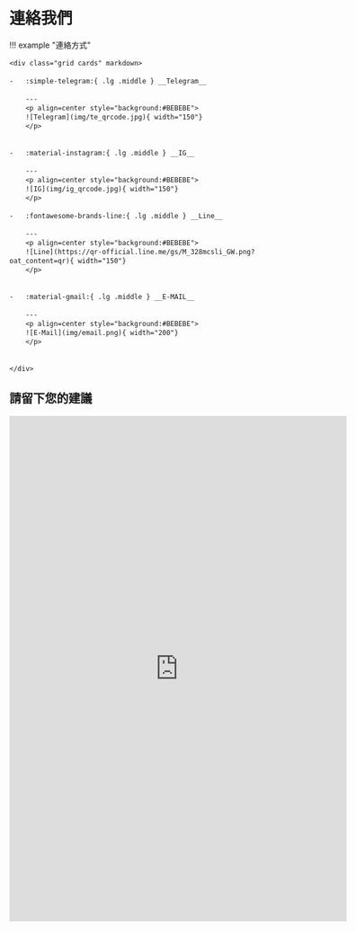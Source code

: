 # 連絡我們

!!! example "連絡方式"

    <div class="grid cards" markdown>

    -   :simple-telegram:{ .lg .middle } __Telegram__

        ---
        <p align=center style="background:#BEBEBE">
        ![Telegram](img/te_qrcode.jpg){ width="150"}
        </p>


    -   :material-instagram:{ .lg .middle } __IG__

        ---
        <p align=center style="background:#BEBEBE">
        ![IG](img/ig_qrcode.jpg){ width="150"}
        </p>

    -   :fontawesome-brands-line:{ .lg .middle } __Line__

        ---
        <p align=center style="background:#BEBEBE">
        ![Line](https://qr-official.line.me/gs/M_328mcsli_GW.png?oat_content=qr){ width="150"}
        </p>


    -   :material-gmail:{ .lg .middle } __E-MAIL__ 

        ---
        <p align=center style="background:#BEBEBE">
        ![E-Mail](img/email.png){ width="200"}
        </p>
        

    </div>

## 請留下您的建議

<embed src="https://docs.google.com/forms/u/0/d/e/1FAIpQLSetHaNi_OwvEYTW7jt5YewS7su4IQcqy_WjYJxfvnO2iQcgcA/formResponse" width="600" height="900"/>
